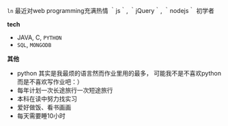 `ln`
最近对web programming充满热情
 ｀js｀, ｀jQuery｀, ｀nodejs｀ 初学者

**tech**
- JAVA, C, `PYTHON`
- `SQL`, `MONGODB`

**其他**
- python 其实是我最烦的语言然而作业里用的最多， 可能我不是不喜欢python而是不喜欢写作业吧：）
- 每年计划一次长途旅行一次短途旅行
- 本科在读中努力找实习
- 爱好做饭、看书画画
- 每天需要睡10小时
